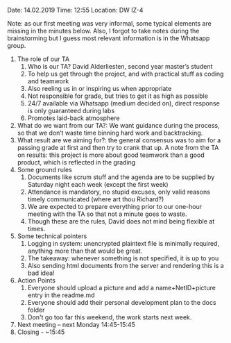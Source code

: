 Date: 14.02.2019
Time: 12:55
Location: DW IZ-4

Note: as our first meeting was very informal, some typical elements are missing in the minutes below.
Also, I forgot to take notes during the brainstorming but I guess most relevant information is in the Whatsapp group.

1.	The role of our TA
    1.	Who is our TA? David Alderliesten, second year master’s student
    2.	To help us get through the project, and with practical stuff as coding and teamwork
    3.	Also reeling us in or inspiring us when appropriate
    4.	Not responsible for grade, but tries to get it as high as possible 
    5.	24/7 available via Whatsapp (medium decided on), direct response is only guaranteed during labs
    6.	Promotes laid-back atmosphere
2.	What do we want from our TA?:	We want guidance during the process, so that we don’t waste time binning hard work and backtracking.
3.	What result are we aiming for?: the general consensus was to aim for a passing grade at first and then try to crank that up. A note from the TA on results: this project is more about good teamwork than a good product, which is reflected in the grading
4.	Some ground rules
    1.	Documents like scrum stuff and the agenda are to be supplied by Saturday night each week (except the first week)
    2.	Attendance is mandatory, no stupid excuses, only valid reasons timely communicated (where art thou Richard?)
    3.	We are expected to prepare everything prior to our one-hour meeting with the TA so that not a minute goes to waste.
    4.	Though these are the rules, David does not mind being flexible at times.
5.	Some technical pointers
    1.  Logging in system: unencrypted plaintext file is minimally required, anything more than that would be great.
    2.  The takeaway: whenever something is not specified, it is up to you
    3.  Also sending html documents from the server and rendering this is a bad idea!
6.	Action Points
    1.	Everyone should upload a picture and add a name+NetID+picture entry in the readme.md
    2.	Everyone should add their personal development plan to the docs folder
    3.	Don't go too far this weekend, the work starts next week.
7.	Next meeting – next Monday 14:45-15:45 
8.	Closing - ~15:45
